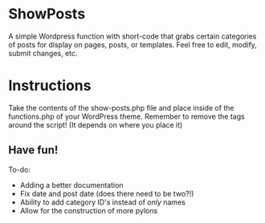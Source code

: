 ShowPosts
=========

A simple Wordpress function with short-code that grabs certain categories of posts for display on pages, posts, or templates. Feel free to edit, modify, submit changes, etc.

Instructions
============

Take the contents of the show-posts.php file and place inside of the functions.php of your WordPress theme. Remember to remove the <?php ?> tags around the script! (It depends on where you place it)


Have fun!
---------



To-do:

- Adding a better documentation
- Fix date and post date (does there need to be two?!)
- Ability to add category ID's instead of *only* names
- Allow for the construction of more pylons
